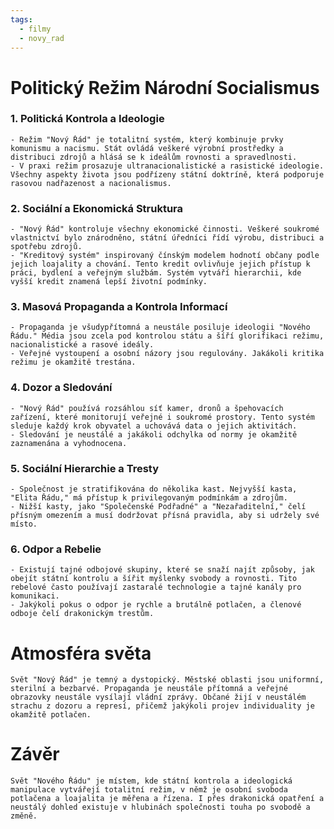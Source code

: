 ```yaml
---
tags:
  - filmy
  - novy_rad
---
```

# Politický Režim Národní Socialismus
### 1. Politická Kontrola a Ideologie
	- Režim "Nový Řád" je totalitní systém, který kombinuje prvky komunismu a nacismu. Stát ovládá veškeré výrobní prostředky a distribuci zdrojů a hlásá se k ideálům rovnosti a spravedlnosti.
	- V praxi režim prosazuje ultranacionalistické a rasistické ideologie. Všechny aspekty života jsou podřízeny státní doktríně, která podporuje rasovou nadřazenost a nacionalismus.

### 2. Sociální a Ekonomická Struktura
	- "Nový Řád" kontroluje všechny ekonomické činnosti. Veškeré soukromé vlastnictví bylo znárodněno, státní úředníci řídí výrobu, distribuci a spotřebu zdrojů.
	- "Kreditový systém" inspirovaný čínským modelem hodnotí občany podle jejich loajality a chování. Tento kredit ovlivňuje jejich přístup k práci, bydlení a veřejným službám. Systém vytváří hierarchii, kde vyšší kredit znamená lepší životní podmínky.

### 3. Masová Propaganda a Kontrola Informací
	- Propaganda je všudypřítomná a neustále posiluje ideologii "Nového Řádu." Média jsou zcela pod kontrolou státu a šíří glorifikaci režimu, nacionalistické a rasové ideály.
	- Veřejné vystoupení a osobní názory jsou regulovány. Jakákoli kritika režimu je okamžitě trestána.

### 4. Dozor a Sledování
	- "Nový Řád" používá rozsáhlou síť kamer, dronů a špehovacích zařízení, které monitorují veřejné i soukromé prostory. Tento systém sleduje každý krok obyvatel a uchovává data o jejich aktivitách.
	- Sledování je neustálé a jakákoli odchylka od normy je okamžitě zaznamenána a vyhodnocena.

### 5. Sociální Hierarchie a Tresty
	- Společnost je stratifikována do několika kast. Nejvyšší kasta, "Elita Řádu," má přístup k privilegovaným podmínkám a zdrojům.
	- Nižší kasty, jako "Společenské Podřadné" a "Nezařaditelní," čelí přísným omezením a musí dodržovat přísná pravidla, aby si udržely své místo.

### 6. Odpor a Rebelie
	- Existují tajné odbojové skupiny, které se snaží najít způsoby, jak obejít státní kontrolu a šířit myšlenky svobody a rovnosti. Tito rebelové často používají zastaralé technologie a tajné kanály pro komunikaci.
	- Jakýkoli pokus o odpor je rychle a brutálně potlačen, a členové odboje čelí drakonickým trestům.

# Atmosféra světa
	Svět "Nový Řád" je temný a dystopický. Městské oblasti jsou uniformní, sterilní a bezbarvé. Propaganda je neustále přítomná a veřejné obrazovky neustále vysílají vládní zprávy. Občané žijí v neustálém strachu z dozoru a represí, přičemž jakýkoli projev individuality je okamžitě potlačen.

# Závěr
	Svět "Nového Řádu" je místem, kde státní kontrola a ideologická manipulace vytvářejí totalitní režim, v němž je osobní svoboda potlačena a loajalita je měřena a řízena. I přes drakonická opatření a neustálý dohled existuje v hlubinách společnosti touha po svobodě a změně.